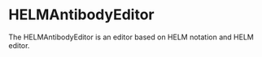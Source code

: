 HELMAntibodyEditor
==================

The HELMAntibodyEditor is an editor based on HELM notation and HELM editor.
